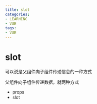 ```yaml
---
title: slot
categories: 
- LEARNING
- VUE
tags:
- VUE
---
```


# slot
可以说是父组件向子组件传递信息的一种方式

父组件向子组件传递数据，就两种方式
- props
- slot